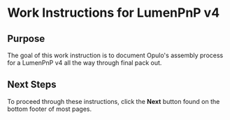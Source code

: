 # Work Instructions for LumenPnP v4

## Purpose
The goal of this work instruction is to document Opulo's assembly process for a LumenPnP v4 all the way through final pack out.

## Next Steps
To proceed through these instructions, click the **Next** button found on the bottom footer of most pages.

